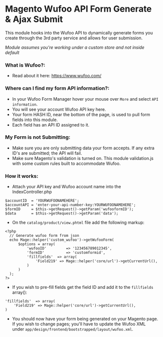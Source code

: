 # Magento Wufoo API Form Generate & Ajax Submit
This module hooks into the Wufoo API to dynamically generate forms you create through the 3rd party service and allows for user submission.

*Module assumes you're working under a custom store and not inside default*

### What is Wufoo?:
- Read about it here: https://www.wufoo.com/

### Where can I find my form API information?:
- In your Wufoo Form Manager hover your mouse over ```More``` and select ```API information```.
- You will see your account Wufoo API key here.
- Your form HASH ID, near the bottom of the page, is used to pull form fields into this module.
- Each field has an API ID assigned to it.

### My Form is not Submitting:
- Make sure you are only submitting data your form accepts. If any extra ID's are submitted; the API will fail.
- Make sure Magento's validation is turned on. This module validation.js with some custom rules built to accommodate Wufoo.

### How it works:
- Attach your API key and Wufoo account name into the IndexController.php
```
$accountID  = 'YOURWUFOONAMEHERE';
$accountAPI = 'enter-your-api-number-key:YOURWUFOONAMEHERE';
$formID     = $this->getRequest()->getParam('wufooformID');
$data       = $this->getRequest()->getParam('data');
```

- On the ```catalog/product/view.phtml``` file add the following markup:
```
<?php
  // Generate wufoo form from json
  echo Mage::helper('custom_wufoo')->getWufooForm(
      $options = array(
          'wufooID'         => '123456789012345',
          'formID'          => 'customformid',
          'fillfields'  => array(
              'Field219' => Mage::helper('core/url')->getCurrentUrl(),
          )
      )
  );
?>
```

- If you wish to pre-fill fields get the field ID and add it to the ```fillfields``` array():
```
'fillfields'  => array(
    'Field219' => Mage::helper('core/url')->getCurrentUrl(),
)
```

- You should now have your form being generated on your Magento page. If you wish to change pages; you'll have to update the Wufoo XML under ```app/design/frontend/bootstrapped/layout/wufoo.xml```.
